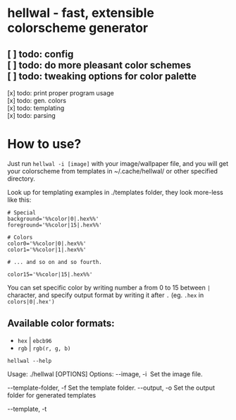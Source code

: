 # hellwal - fast, extensible colorscheme generator

[ ] todo: config                            
[ ] todo: do more pleasant color schemes    
[ ] todo: tweaking options for color palette
--------------------------------------------
[x] todo: print proper program usage        
[x] todo: gen. colors                       
[x] todo: templating                        
[x] todo: parsing                           

# How to use?

Just run ``hellwal -i [image]`` with your image/wallpaper file, and you will get your colorscheme from templates in ~/.cache/hellwal/ or other specified directory.

Look up for templating examples in ./templates folder, they look more-less like this:
```
# Special
background='%%color|0|.hex%%'
foreground='%%color|15|.hex%%'

# Colors
color0='%%color|0|.hex%%'
color1='%%color|1|.hex%%'

# ... and so on and so fourth.

color15='%%color|15|.hex%%'
```

You can set specific color by writing number a from 0 to 15 between `|` character, and specify output format by writing it after `.` (eg. `.hex` in `colors|0|.hex')`

## Available color formats:
- ``hex`` | ``ebcb96``
- ``rgb`` | ``rgb(r, g, b)``


``hellwal --help``

Usage:
	./hellwal [OPTIONS]
Options:
  --image,           -i <image>     Set the image file.

  --template-folder, -f <folder>    Set the template folder.
  --output,          -o <output>    Set the output folder for generated templates

  --template,        -t <template>  Set the template file.
  --output-name,     -n <output>    Set the output name for single one, specified generated template

  --help,            -h             Display this help and exit.


Detailed: 
  --image: image path, which will be used to create color palette

  --template-folder: folder which contains templates to process
             to generate colors ; default one is ~/.config/hellwal/templates 

  --output: output folder where generated templates
               will be saved, default one is set to ~/.cache/hellwal/

  --template: you can specify single template input file which you
               want to generate ; This option does not collide with --template-folder

  --output-name: specify output of single template you provided
             it works only with option above: --template,
             if not set, default path will be used.

# Special thanks:
- [dylanaraps](https://github.com/dylanaraps) - for [https://github.com/dylanaraps/pywal](pywal) and other amazing stuff he created.
